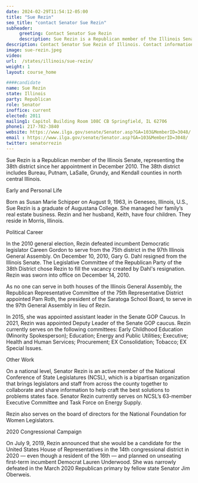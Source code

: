 ```yaml
---
date: 2024-02-29T11:54:12-05:00
title: "Sue Rezin"
seo_title: "contact Senator Sue Rezin"
subheader:
     greeting: Contact Senator Sue Rezin
     description: Sue Rezin is a Republican member of the Illinois Senate, representing the 38th district since her appointment in December 2010. The 38th district includes Bureau, Putnam, LaSalle, Grundy, and Kendall counties in north central Illinois.
description: Contact Senator Sue Rezin of Illinois. Contact information for Sue Rezin includes email address, phone number, and mailing address.
image: sue-rezin.jpeg
video:
url:  /states/illinois/sue-rezin/
weight: 1
layout: course_home

####candidate
name: Sue Rezin
state: Illinois
party: Republican
role: Senator
inoffice: current
elected: 2011
mailing1: Capitol Building Room 108C CB Springfield, IL 62706
phone1: 217-782-3840
website: https://www.ilga.gov/senate/Senator.asp?GA=103&MemberID=3048/
email : https://www.ilga.gov/senate/Senator.asp?GA=103&MemberID=3048/
twitter: senatorrezin
---
```


Sue Rezin is a Republican member of the Illinois Senate, representing the 38th district since her appointment in December 2010. The 38th district includes Bureau, Putnam, LaSalle, Grundy, and Kendall counties in north central Illinois.

Early and Personal Life

Born as Susan Marie Schipper on August 9, 1963, in Geneseo, Illinois, U.S., Sue Rezin is a graduate of Augustana College. She managed her family’s real estate business. Rezin and her husband, Keith, have four children. They reside in Morris, Illinois.

Political Career

In the 2010 general election, Rezin defeated incumbent Democratic legislator Careen Gordon to serve from the 75th district in the 97th Illinois General Assembly. On December 10, 2010, Gary G. Dahl resigned from the Illinois Senate. The Legislative Committee of the Republican Party of the 38th District chose Rezin to fill the vacancy created by Dahl's resignation. Rezin was sworn into office on December 14, 2010.

As no one can serve in both houses of the Illinois General Assembly, the Republican Representative Committee of the 75th Representative District appointed Pam Roth, the president of the Saratoga School Board, to serve in the 97th General Assembly in lieu of Rezin.

In 2015, she was appointed assistant leader in the Senate GOP Caucus. In 2021, Rezin was appointed Deputy Leader of the Senate GOP caucus. Rezin currently serves on the following committees: Early Childhood Education (Minority Spokesperson); Education; Energy and Public Utilities; Executive; Health and Human Services; Procurement; EX Consolidation; Tobacco; EX Special Issues.

Other Work

On a national level, Senator Rezin is an active member of the National Conference of State Legislatures (NCSL), which is a bipartisan organization that brings legislators and staff from across the county together to collaborate and share information to help craft the best solutions to problems states face. Senator Rezin currently serves on NCSL’s 63-member Executive Committee and Task Force on Energy Supply.

Rezin also serves on the board of directors for the National Foundation for Women Legislators.

2020 Congressional Campaign

On July 9, 2019, Rezin announced that she would be a candidate for the United States House of Representatives in the 14th congressional district in 2020 — even though a resident of the 16th — and planned on unseating first-term incumbent Democrat Lauren Underwood. She was narrowly defeated in the March 2020 Republican primary by fellow state Senator Jim Oberweis.
